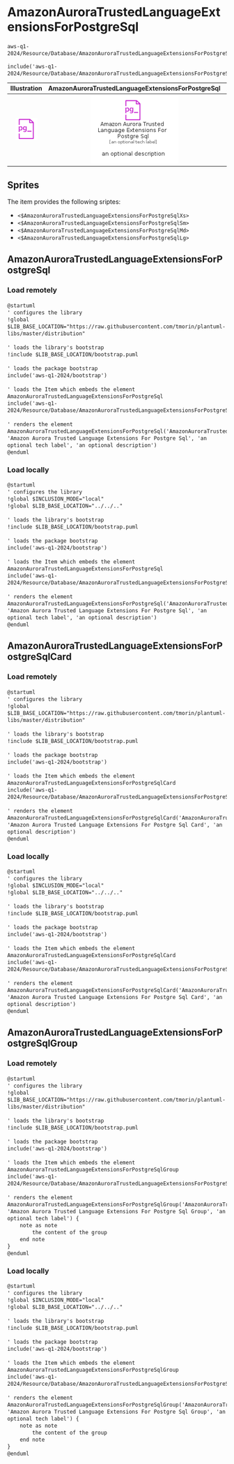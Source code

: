 # AmazonAuroraTrustedLanguageExtensionsForPostgreSql


```text
aws-q1-2024/Resource/Database/AmazonAuroraTrustedLanguageExtensionsForPostgreSql
```

```text
include('aws-q1-2024/Resource/Database/AmazonAuroraTrustedLanguageExtensionsForPostgreSql')
```



| Illustration | AmazonAuroraTrustedLanguageExtensionsForPostgreSql | AmazonAuroraTrustedLanguageExtensionsForPostgreSqlCard | AmazonAuroraTrustedLanguageExtensionsForPostgreSqlGroup |
| :---: | :---: | :---: | :---: |
| ![illustration for Illustration](../../../aws-q1-2024/Resource/Database/AmazonAuroraTrustedLanguageExtensionsForPostgreSql.png) | ![illustration for AmazonAuroraTrustedLanguageExtensionsForPostgreSql](../../../aws-q1-2024/Resource/Database/AmazonAuroraTrustedLanguageExtensionsForPostgreSql.Local.png) | ![illustration for AmazonAuroraTrustedLanguageExtensionsForPostgreSqlCard](../../../aws-q1-2024/Resource/Database/AmazonAuroraTrustedLanguageExtensionsForPostgreSqlCard.Local.png) | ![illustration for AmazonAuroraTrustedLanguageExtensionsForPostgreSqlGroup](../../../aws-q1-2024/Resource/Database/AmazonAuroraTrustedLanguageExtensionsForPostgreSqlGroup.Local.png) |



## Sprites
The item provides the following sriptes:

- `<$AmazonAuroraTrustedLanguageExtensionsForPostgreSqlXs>`
- `<$AmazonAuroraTrustedLanguageExtensionsForPostgreSqlSm>`
- `<$AmazonAuroraTrustedLanguageExtensionsForPostgreSqlMd>`
- `<$AmazonAuroraTrustedLanguageExtensionsForPostgreSqlLg>`





## AmazonAuroraTrustedLanguageExtensionsForPostgreSql

### Load remotely
```plantuml
@startuml
' configures the library
!global $LIB_BASE_LOCATION="https://raw.githubusercontent.com/tmorin/plantuml-libs/master/distribution"

' loads the library's bootstrap
!include $LIB_BASE_LOCATION/bootstrap.puml

' loads the package bootstrap
include('aws-q1-2024/bootstrap')

' loads the Item which embeds the element AmazonAuroraTrustedLanguageExtensionsForPostgreSql
include('aws-q1-2024/Resource/Database/AmazonAuroraTrustedLanguageExtensionsForPostgreSql')

' renders the element
AmazonAuroraTrustedLanguageExtensionsForPostgreSql('AmazonAuroraTrustedLanguageExtensionsForPostgreSql', 'Amazon Aurora Trusted Language Extensions For Postgre Sql', 'an optional tech label', 'an optional description')
@enduml
```

### Load locally
```plantuml
@startuml
' configures the library
!global $INCLUSION_MODE="local"
!global $LIB_BASE_LOCATION="../../.."

' loads the library's bootstrap
!include $LIB_BASE_LOCATION/bootstrap.puml

' loads the package bootstrap
include('aws-q1-2024/bootstrap')

' loads the Item which embeds the element AmazonAuroraTrustedLanguageExtensionsForPostgreSql
include('aws-q1-2024/Resource/Database/AmazonAuroraTrustedLanguageExtensionsForPostgreSql')

' renders the element
AmazonAuroraTrustedLanguageExtensionsForPostgreSql('AmazonAuroraTrustedLanguageExtensionsForPostgreSql', 'Amazon Aurora Trusted Language Extensions For Postgre Sql', 'an optional tech label', 'an optional description')
@enduml
```

## AmazonAuroraTrustedLanguageExtensionsForPostgreSqlCard

### Load remotely
```plantuml
@startuml
' configures the library
!global $LIB_BASE_LOCATION="https://raw.githubusercontent.com/tmorin/plantuml-libs/master/distribution"

' loads the library's bootstrap
!include $LIB_BASE_LOCATION/bootstrap.puml

' loads the package bootstrap
include('aws-q1-2024/bootstrap')

' loads the Item which embeds the element AmazonAuroraTrustedLanguageExtensionsForPostgreSqlCard
include('aws-q1-2024/Resource/Database/AmazonAuroraTrustedLanguageExtensionsForPostgreSql')

' renders the element
AmazonAuroraTrustedLanguageExtensionsForPostgreSqlCard('AmazonAuroraTrustedLanguageExtensionsForPostgreSqlCard', 'Amazon Aurora Trusted Language Extensions For Postgre Sql Card', 'an optional description')
@enduml
```

### Load locally
```plantuml
@startuml
' configures the library
!global $INCLUSION_MODE="local"
!global $LIB_BASE_LOCATION="../../.."

' loads the library's bootstrap
!include $LIB_BASE_LOCATION/bootstrap.puml

' loads the package bootstrap
include('aws-q1-2024/bootstrap')

' loads the Item which embeds the element AmazonAuroraTrustedLanguageExtensionsForPostgreSqlCard
include('aws-q1-2024/Resource/Database/AmazonAuroraTrustedLanguageExtensionsForPostgreSql')

' renders the element
AmazonAuroraTrustedLanguageExtensionsForPostgreSqlCard('AmazonAuroraTrustedLanguageExtensionsForPostgreSqlCard', 'Amazon Aurora Trusted Language Extensions For Postgre Sql Card', 'an optional description')
@enduml
```

## AmazonAuroraTrustedLanguageExtensionsForPostgreSqlGroup

### Load remotely
```plantuml
@startuml
' configures the library
!global $LIB_BASE_LOCATION="https://raw.githubusercontent.com/tmorin/plantuml-libs/master/distribution"

' loads the library's bootstrap
!include $LIB_BASE_LOCATION/bootstrap.puml

' loads the package bootstrap
include('aws-q1-2024/bootstrap')

' loads the Item which embeds the element AmazonAuroraTrustedLanguageExtensionsForPostgreSqlGroup
include('aws-q1-2024/Resource/Database/AmazonAuroraTrustedLanguageExtensionsForPostgreSql')

' renders the element
AmazonAuroraTrustedLanguageExtensionsForPostgreSqlGroup('AmazonAuroraTrustedLanguageExtensionsForPostgreSqlGroup', 'Amazon Aurora Trusted Language Extensions For Postgre Sql Group', 'an optional tech label') {
    note as note
        the content of the group
    end note
}
@enduml
```

### Load locally
```plantuml
@startuml
' configures the library
!global $INCLUSION_MODE="local"
!global $LIB_BASE_LOCATION="../../.."

' loads the library's bootstrap
!include $LIB_BASE_LOCATION/bootstrap.puml

' loads the package bootstrap
include('aws-q1-2024/bootstrap')

' loads the Item which embeds the element AmazonAuroraTrustedLanguageExtensionsForPostgreSqlGroup
include('aws-q1-2024/Resource/Database/AmazonAuroraTrustedLanguageExtensionsForPostgreSql')

' renders the element
AmazonAuroraTrustedLanguageExtensionsForPostgreSqlGroup('AmazonAuroraTrustedLanguageExtensionsForPostgreSqlGroup', 'Amazon Aurora Trusted Language Extensions For Postgre Sql Group', 'an optional tech label') {
    note as note
        the content of the group
    end note
}
@enduml
```

